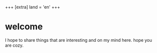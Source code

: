 +++
[extra]
land = 'en'
+++

# welcome

I hope to share things that are interesting and on my mind here. hope you are cozy.
